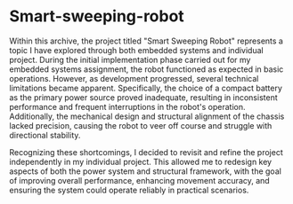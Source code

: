 # Smart-sweeping-robot
Within this archive, the project titled "Smart Sweeping Robot" represents a topic I have explored through both embedded systems and individual project. During the initial implementation phase carried out for my embedded systems assignment, the robot functioned as expected in basic operations. However, as development progressed, several technical limitations became apparent. Specifically, the choice of a compact battery as the primary power source proved inadequate, resulting in inconsistent performance and frequent interruptions in the robot's operation. Additionally, the mechanical design and structural alignment of the chassis lacked precision, causing the robot to veer off course and struggle with directional stability.

Recognizing these shortcomings, I decided to revisit and refine the project independently in my individual project. This allowed me to redesign key aspects of both the power system and structural framework, with the goal of improving overall performance, enhancing movement accuracy, and ensuring the system could operate reliably in practical scenarios.
